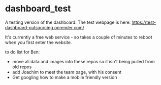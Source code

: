 # dashboard_test
A testing version of the dashboard. The test webpage is here: https://test-dashboard-outsourcing.onrender.com/

It's currently a free web service - so takes a couple of minutes to reboot when you first enter the website.

to do list for Ben:

 - move all data and images into these repos so it isn't being pulled from old repos
 - add Joachim to meet the team page, with his consent
 - Get googling how to make a mobile friendly version
